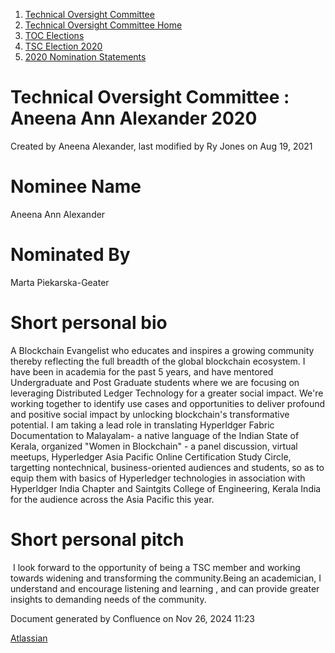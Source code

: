 1. [Technical Oversight Committee](index.html)
2. [Technical Oversight Committee Home](Technical-Oversight-Committee-Home_21430274.html)
3. [TOC Elections](TOC-Elections_21448771.html)
4. [TSC Election 2020](TSC-Election-2020_21434260.html)
5. [2020 Nomination Statements](2020-Nomination-Statements_21451712.html)

# Technical Oversight Committee : Aneena Ann Alexander 2020

Created by Aneena Alexander, last modified by Ry Jones on Aug 19, 2021

# Nominee Name

Aneena Ann Alexander

# Nominated By

Marta Piekarska-Geater

# Short personal bio

A Blockchain Evangelist who educates and inspires a growing community thereby reflecting the full breadth of the global blockchain ecosystem. I have been in academia for the past 5 years, and have mentored Undergraduate and Post Graduate students where we are focusing on leveraging Distributed Ledger Technology for a greater social impact. We're working together to identify use cases and opportunities to deliver profound and positive social impact by unlocking blockchain's transformative potential. I am taking a lead role in translating Hyperldger Fabric Documentation to Malayalam- a native language of the Indian State of Kerala, organized "Women in Blockchain" - a panel discussion, virtual meetups, Hyperledger Asia Pacific Online Certification Study Circle, targetting nontechnical, business-oriented audiences and students, so as to equip them with basics of Hyperledger technologies in association with Hyperldger India Chapter and Saintgits College of Engineering, Kerala India for the audience across the Asia Pacific this year.

# Short personal pitch

 I look forward to the opportunity of being a TSC member and working towards widening and transforming the community.Being an academician, I understand and encourage listening and learning , and can provide greater insights to demanding needs of the community. 

Document generated by Confluence on Nov 26, 2024 11:23

[Atlassian](http://www.atlassian.com/)
